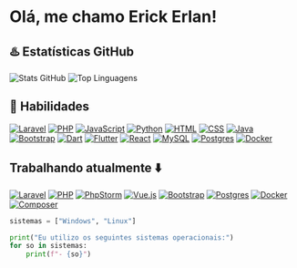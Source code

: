 # Olá, me chamo Erick Erlan!

##  ♨️ Estatísticas GitHub

![Stats GitHub](https://github-readme-stats.vercel.app/api?username=Erlan-Ctrl&show_icons=true&theme=midnight-purple&count_private=true)
![Top Linguagens](https://github-readme-stats.vercel.app/api/top-langs/?username=Erlan-Ctrl&layout=compact&theme=midnight-purple)

## 🔧 Habilidades

[![Laravel](https://img.shields.io/badge/Laravel-%23FF2D20.svg?logo=laravel&logoColor=white)](#)
[![PHP](https://img.shields.io/badge/php-%23777BB4.svg?&logo=php&logoColor=white)](#)
[![JavaScript](https://img.shields.io/badge/JavaScript-F7DF1E?logo=javascript&logoColor=000)](#)
[![Python](https://img.shields.io/badge/Python-3776AB?logo=python&logoColor=fff)](#)
[![HTML](https://img.shields.io/badge/HTML-%23E34F26.svg?logo=html5&logoColor=white)](#)
[![CSS](https://img.shields.io/badge/CSS-639?logo=css&logoColor=fff)](#)
[![Java](https://img.shields.io/badge/Java-%23ED8B00.svg?logo=openjdk&logoColor=white)](#)
[![Bootstrap](https://img.shields.io/badge/Bootstrap-7952B3?logo=bootstrap&logoColor=fff)](#)
[![Dart](https://img.shields.io/badge/Dart-%230175C2.svg?logo=dart&logoColor=white)](#)
[![Flutter](https://img.shields.io/badge/Flutter-02569B?logo=flutter&logoColor=fff)](#)
[![React](https://img.shields.io/badge/React-%2320232a.svg?logo=react&logoColor=%2361DAFB)](#)
[![MySQL](https://img.shields.io/badge/MySQL-4479A1?logo=mysql&logoColor=fff)](#)
[![Postgres](https://img.shields.io/badge/Postgres-%23316192.svg?logo=postgresql&logoColor=white)](#)
[![Docker](https://img.shields.io/badge/Docker-2496ED?logo=docker&logoColor=fff)](#)

## Trabalhando atualmente ⬇️ 
[![Laravel](https://img.shields.io/badge/Laravel-%23FF2D20.svg?logo=laravel&logoColor=white)](#)
[![PHP](https://img.shields.io/badge/php-%23777BB4.svg?&logo=php&logoColor=white)](#)
[![PhpStorm](https://img.shields.io/badge/PhpStorm-000?logo=phpstorm&logoColor=fff)](#)
[![Vue.js](https://img.shields.io/badge/Vue.js-4FC08D?logo=vuedotjs&logoColor=fff)](#)
[![Bootstrap](https://img.shields.io/badge/Bootstrap-7952B3?logo=bootstrap&logoColor=fff)](#)
[![Postgres](https://img.shields.io/badge/Postgres-%23316192.svg?logo=postgresql&logoColor=white)](#)
[![Docker](https://img.shields.io/badge/Docker-2496ED?logo=docker&logoColor=fff)](#)
[![Composer](https://img.shields.io/badge/Composer-885630?logo=composer&logoColor=fff)](#)


```python 
sistemas = ["Windows", "Linux"]

print("Eu utilizo os seguintes sistemas operacionais:")
for so in sistemas:
    print(f"- {so}")
```

